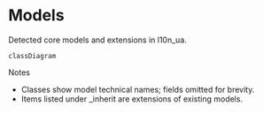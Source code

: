 # Models

Detected core models and extensions in l10n_ua.

```mermaid
classDiagram
```

Notes
- Classes show model technical names; fields omitted for brevity.
- Items listed under _inherit are extensions of existing models.
